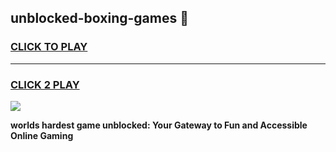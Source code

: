 
## unblocked-boxing-games 👋
<h3>
<a href="https://premium.freeplayer.one?title=unblocked-boxing-games&ref=14F">CLICK TO PLAY</a></h3>
<hr>

<h3>
<a href="https://premium.freeplayer.one?title=unblocked-boxing-games&ref=14F">CLICK 2 PLAY</a>
  
</h3>

<a href="https://premium.freeplayer.one?title=unblocked-boxing-games&ref=12F/"><img src="https://clearcache.store/games.png"></a>


**worlds hardest game unblocked: Your Gateway to Fun and Accessible Online Gaming**
